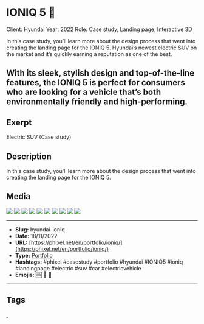 # IONIQ 5 🚙
Client: Hyundai
Year: 2022
Role: Case study, Landing page, Interactive 3D

In this case study, you’ll learn more about the design process that went into creating the landing page for the IONIQ 5. Hyundai’s newest electric SUV on the market and it’s quickly earning a reputation as one of the best.

With its sleek, stylish design and top-of-the-line features, the IONIQ 5 is perfect for consumers who are looking for a vehicle that’s both environmentally friendly and high-performing.
------------
## Exerpt
Electric SUV (Case study)
## Description
In this case study, you&#039;ll learn more about the design process that went into creating the landing page for the IONIQ 5.
## Media
<img src="media/a58fa242/hyundai-ioniq-5-blender-visualstudio.jpg">
<img src="media/0ffd27f9/hyundai-ioniq-5-cover.jpg">
<img src="media/bd491a79/hyundai-ioniq-5-desktop-mobile-1.mp4">
<img src="media/30870a54/hyundai-ioniq-5-mobile-2.jpg">
<img src="media/e98d7712/hyundai-ioniq-5-mobile.jpg">
<img src="media/8fe2002c/hyundai-ioniq-5-tablet-2.jpg">
<img src="media/7aa89d4f/hyundai-ioniq-5-tablet.jpg">
<img src="media/0c1965b4/hyundai-ioniq-5-video-mobile.jpg">
<img src="media/0256a718/hyundai-ioniq-5-video.jpg">
<img src="media/8706258d/hyundai-ioniq-5.glb">

------------
- **Slug:** hyundai-ioniq
- **Date:** 18/11/2022
- **URL:** [https://phixel.net/en/portfolio/ioniq/](https://phixel.net/en/portfolio/ioniq/)
- **Type:** [Portfolio](#portfolio)
- **Hashtags:** #phixel #casestudy #portfolio #hyundai #IONIQ5 #ioniq #landingpage #electric #suv #car #electricvehicle
- **Emojis:** 🆒 🚙 🔋

------------
## Tags
[ ](# )
